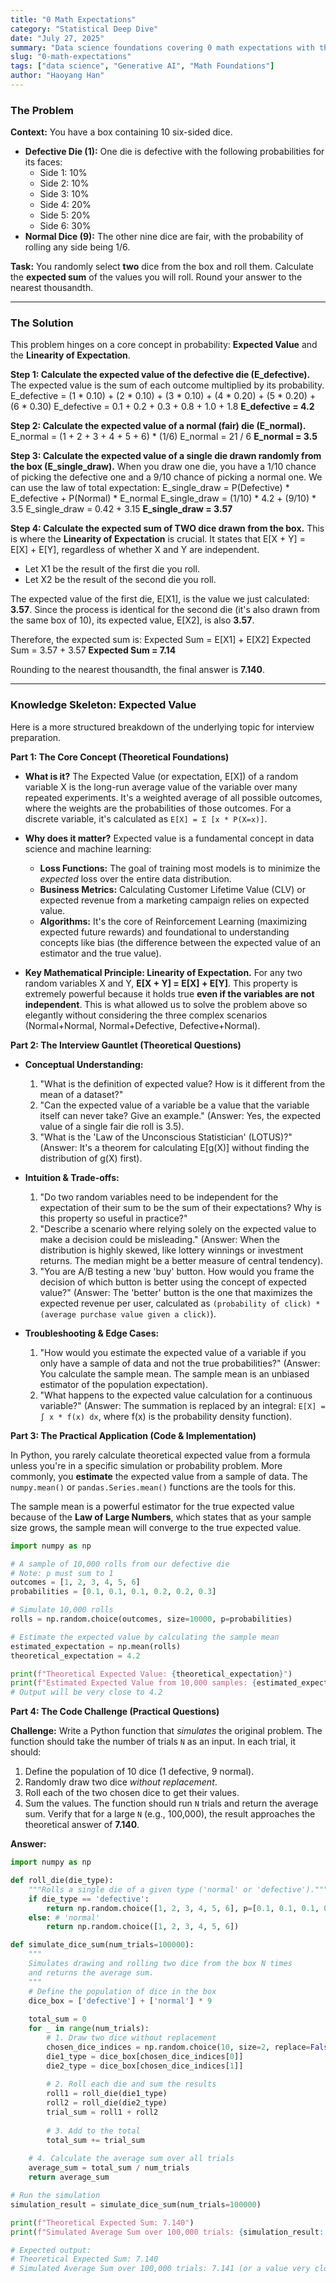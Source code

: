```yaml
---
title: "0 Math Expectations"
category: "Statistical Deep Dive"
date: "July 27, 2025"
summary: "Data science foundations covering 0 math expectations with theoretical insights and practical applications."
slug: "0-math-expectations"
tags: ["data science", "Generative AI", "Math Foundations"]
author: "Haoyang Han"
---
```


### The Problem

**Context:** You have a box containing 10 six-sided dice.
*   **Defective Die (1):** One die is defective with the following probabilities for its faces:
    *   Side 1: 10%
    *   Side 2: 10%
    *   Side 3: 10%
    *   Side 4: 20%
    *   Side 5: 20%
    *   Side 6: 30%
*   **Normal Dice (9):** The other nine dice are fair, with the probability of rolling any side being 1/6.

**Task:** You randomly select **two** dice from the box and roll them. Calculate the **expected sum** of the values you will roll. Round your answer to the nearest thousandth.

---

### The Solution

This problem hinges on a core concept in probability: **Expected Value** and the **Linearity of Expectation**.

**Step 1: Calculate the expected value of the defective die (E_defective).**
The expected value is the sum of each outcome multiplied by its probability.
E_defective = (1 * 0.10) + (2 * 0.10) + (3 * 0.10) + (4 * 0.20) + (5 * 0.20) + (6 * 0.30)
E_defective = 0.1 + 0.2 + 0.3 + 0.8 + 1.0 + 1.8
**E_defective = 4.2**

**Step 2: Calculate the expected value of a normal (fair) die (E_normal).**
E_normal = (1 + 2 + 3 + 4 + 5 + 6) * (1/6)
E_normal = 21 / 6
**E_normal = 3.5**

**Step 3: Calculate the expected value of a single die drawn randomly from the box (E_single_draw).**
When you draw one die, you have a 1/10 chance of picking the defective one and a 9/10 chance of picking a normal one. We can use the law of total expectation:
E_single_draw = P(Defective) * E_defective + P(Normal) * E_normal
E_single_draw = (1/10) * 4.2 + (9/10) * 3.5
E_single_draw = 0.42 + 3.15
**E_single_draw = 3.57**

**Step 4: Calculate the expected sum of TWO dice drawn from the box.**
This is where the **Linearity of Expectation** is crucial. It states that E[X + Y] = E[X] + E[Y], regardless of whether X and Y are independent.

*   Let X1 be the result of the first die you roll.
*   Let X2 be the result of the second die you roll.

The expected value of the first die, E[X1], is the value we just calculated: **3.57**.
Since the process is identical for the second die (it's also drawn from the same box of 10), its expected value, E[X2], is also **3.57**.

Therefore, the expected sum is:
Expected Sum = E[X1] + E[X2]
Expected Sum = 3.57 + 3.57
**Expected Sum = 7.14**

Rounding to the nearest thousandth, the final answer is **7.140**.

---

### Knowledge Skeleton: Expected Value

Here is a more structured breakdown of the underlying topic for interview preparation.

**Part 1: The Core Concept (Theoretical Foundations)**

*   **What is it?** The Expected Value (or expectation, E[X]) of a random variable X is the long-run average value of the variable over many repeated experiments. It's a weighted average of all possible outcomes, where the weights are the probabilities of those outcomes. For a discrete variable, it's calculated as `E[X] = Σ [x * P(X=x)]`.

*   **Why does it matter?** Expected value is a fundamental concept in data science and machine learning:
    *   **Loss Functions:** The goal of training most models is to minimize the *expected* loss over the entire data distribution.
    *   **Business Metrics:** Calculating Customer Lifetime Value (CLV) or expected revenue from a marketing campaign relies on expected value.
    *   **Algorithms:** It's the core of Reinforcement Learning (maximizing expected future rewards) and foundational to understanding concepts like bias (the difference between the expected value of an estimator and the true value).

*   **Key Mathematical Principle: Linearity of Expectation.** For any two random variables X and Y, **E[X + Y] = E[X] + E[Y]**. This property is extremely powerful because it holds true **even if the variables are not independent**. This is what allowed us to solve the problem above so elegantly without considering the three complex scenarios (Normal+Normal, Normal+Defective, Defective+Normal).

**Part 2: The Interview Gauntlet (Theoretical Questions)**

*   **Conceptual Understanding:**
    1.  "What is the definition of expected value? How is it different from the mean of a dataset?"
    2.  "Can the expected value of a variable be a value that the variable itself can never take? Give an example." (Answer: Yes, the expected value of a single fair die roll is 3.5).
    3.  "What is the 'Law of the Unconscious Statistician' (LOTUS)?" (Answer: It's a theorem for calculating E[g(X)] without finding the distribution of g(X) first).

*   **Intuition & Trade-offs:**
    1.  "Do two random variables need to be independent for the expectation of their sum to be the sum of their expectations? Why is this property so useful in practice?"
    2.  "Describe a scenario where relying solely on the expected value to make a decision could be misleading." (Answer: When the distribution is highly skewed, like lottery winnings or investment returns. The median might be a better measure of central tendency).
    3.  "You are A/B testing a new 'buy' button. How would you frame the decision of which button is better using the concept of expected value?" (Answer: The 'better' button is the one that maximizes the expected revenue per user, calculated as `(probability of click) * (average purchase value given a click)`).

*   **Troubleshooting & Edge Cases:**
    1.  "How would you estimate the expected value of a variable if you only have a sample of data and not the true probabilities?" (Answer: You calculate the sample mean. The sample mean is an unbiased estimator of the population expectation).
    2.  "What happens to the expected value calculation for a continuous variable?" (Answer: The summation is replaced by an integral: `E[X] = ∫ x * f(x) dx`, where f(x) is the probability density function).

**Part 3: The Practical Application (Code & Implementation)**

In Python, you rarely calculate theoretical expected value from a formula unless you're in a specific simulation or probability problem. More commonly, you **estimate** the expected value from a sample of data. The `numpy.mean()` or `pandas.Series.mean()` functions are the tools for this.

The sample mean is a powerful estimator for the true expected value because of the **Law of Large Numbers**, which states that as your sample size grows, the sample mean will converge to the true expected value.

```python
import numpy as np

# A sample of 10,000 rolls from our defective die
# Note: p must sum to 1
outcomes = [1, 2, 3, 4, 5, 6]
probabilities = [0.1, 0.1, 0.1, 0.2, 0.2, 0.3]

# Simulate 10,000 rolls
rolls = np.random.choice(outcomes, size=10000, p=probabilities)

# Estimate the expected value by calculating the sample mean
estimated_expectation = np.mean(rolls)
theoretical_expectation = 4.2

print(f"Theoretical Expected Value: {theoretical_expectation}")
print(f"Estimated Expected Value from 10,000 samples: {estimated_expectation:.4f}")
# Output will be very close to 4.2
```

**Part 4: The Code Challenge (Practical Questions)**

**Challenge:** Write a Python function that *simulates* the original problem. The function should take the number of trials `N` as an input. In each trial, it should:
1.  Define the population of 10 dice (1 defective, 9 normal).
2.  Randomly draw two dice *without replacement*.
3.  Roll each of the two chosen dice to get their values.
4.  Sum the values.
The function should run `N` trials and return the average sum. Verify that for a large `N` (e.g., 100,000), the result approaches the theoretical answer of **7.140**.

**Answer:**

```python
import numpy as np

def roll_die(die_type):
    """Rolls a single die of a given type ('normal' or 'defective')."""
    if die_type == 'defective':
        return np.random.choice([1, 2, 3, 4, 5, 6], p=[0.1, 0.1, 0.1, 0.2, 0.2, 0.3])
    else: # 'normal'
        return np.random.choice([1, 2, 3, 4, 5, 6])

def simulate_dice_sum(num_trials=100000):
    """
    Simulates drawing and rolling two dice from the box N times
    and returns the average sum.
    """
    # Define the population of dice in the box
    dice_box = ['defective'] + ['normal'] * 9
    
    total_sum = 0
    for _ in range(num_trials):
        # 1. Draw two dice without replacement
        chosen_dice_indices = np.random.choice(10, size=2, replace=False)
        die1_type = dice_box[chosen_dice_indices[0]]
        die2_type = dice_box[chosen_dice_indices[1]]
        
        # 2. Roll each die and sum the results
        roll1 = roll_die(die1_type)
        roll2 = roll_die(die2_type)
        trial_sum = roll1 + roll2
        
        # 3. Add to the total
        total_sum += trial_sum
        
    # 4. Calculate the average sum over all trials
    average_sum = total_sum / num_trials
    return average_sum

# Run the simulation
simulation_result = simulate_dice_sum(num_trials=100000)

print(f"Theoretical Expected Sum: 7.140")
print(f"Simulated Average Sum over 100,000 trials: {simulation_result:.3f}")

# Expected output:
# Theoretical Expected Sum: 7.140
# Simulated Average Sum over 100,000 trials: 7.141 (or a value very close to 7.140)
```